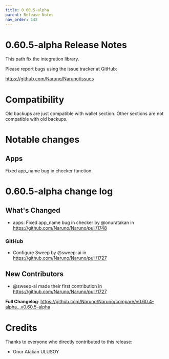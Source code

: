 ```yaml
---
title: 0.60.5-alpha
parent: Release Notes
nav_order: 142
---
```


# 0.60.5-alpha Release Notes

This path fix the integration library.

Please report bugs using the issue tracker at GitHub:

<https://github.com/Naruno/Naruno/issues>

# Compatibility
Old backups are just compatible with wallet section. Other sections are not compatible with old backups.

# Notable changes

## Apps
Fixed app_name bug in checker function.

# 0.60.5-alpha change log

<!-- Release notes generated using configuration in .github/release.yml at master -->

## What's Changed
* apps: Fixed app_name bug in checker by @onuratakan in https://github.com/Naruno/Naruno/pull/1748

### GitHub
* Configure Sweep by @sweep-ai in https://github.com/Naruno/Naruno/pull/1727


## New Contributors
* @sweep-ai made their first contribution in https://github.com/Naruno/Naruno/pull/1727

**Full Changelog**: https://github.com/Naruno/Naruno/compare/v0.60.4-alpha...v0.60.5-alpha


# Credits

Thanks to everyone who directly contributed to this release:

- Onur Atakan ULUSOY
